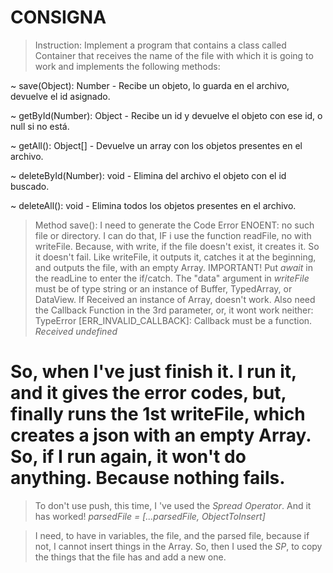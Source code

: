 # CONSIGNA

> Instruction: Implement a program that contains a class called Container that receives the name of the file with which it is going to work and implements the following methods:

~ save(Object): Number - Recibe un objeto, lo guarda en el archivo, devuelve el id asignado.

~ getById(Number): Object - Recibe un id y devuelve el objeto con ese id, o null si no está.

~ getAll(): Object[] - Devuelve un array con los objetos presentes en el archivo.

~ deleteById(Number): void - Elimina del archivo el objeto con el id buscado.

~ deleteAll(): void - Elimina todos los objetos presentes en el archivo.

> Method save():
> I need to generate the Code Error ENOENT: no such file or directory. I can do that, IF i use the function readFile, no with writeFile. Because, with write, if the file doesn't exist, it creates it. So it doesn't fail.
> Like writeFile, it outputs it, catches it at the beginning, and outputs the file, with an empty Array. IMPORTANT! Put _await_ in the readLine to enter the if/catch.
> The "data" argument in _writeFile_ must be of type string or an instance of Buffer, TypedArray, or DataView. If Received an instance of Array, doesn't work. Also need the Callback Function in the 3rd parameter, or, it wont work neither: TypeError [ERR_INVALID_CALLBACK]: Callback must be a function. _Received undefined_

# So, when I've just finish it. I run it, and it gives the error codes, but, finally runs the 1st writeFile, which creates a json with an empty Array. So, if I run again, it won't do anything.  Because nothing fails.

> To don't use push, this time, I 've used the *Spread Operator*. And it has worked! _parsedFile = [...parsedFile, ObjectToInsert]_

> I need, to have in variables, the file, and the parsed file, because if not, I cannot insert things in the Array. So, then I used the _SP_, to copy the things that the file has and add a new one.